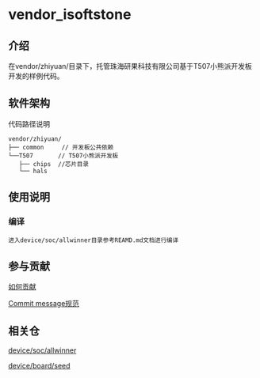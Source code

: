# vendor_isoftstone

## 介绍
在vendor/zhiyuan/目录下，托管珠海研果科技有限公司基于T507小熊派开发板开发的样例代码。

## 软件架构
代码路径说明

```
vendor/zhiyuan/
├── common     // 开发板公共依赖
└──T507       // T507小熊派开发板
   ├── chips  //芯片目录
   └── hals
```

## 使用说明

### 编译

```
进入device/soc/allwinner目录参考REAMD.md文档进行编译
```

## 参与贡献

[如何贡献](https://gitee.com/openharmony/docs/blob/HEAD/zh-cn/contribute/%E5%8F%82%E4%B8%8E%E8%B4%A1%E7%8C%AE.md)

[Commit message规范](https://gitee.com/openharmony/device_qemu/wikis/Commit%20message%E8%A7%84%E8%8C%83)

## 相关仓

[device/soc/allwinner](https://gitee.com/openharmony-sig/device_soc_allwinner)

[device/board/seed](https://gitee.com/openharmony-sig/device_board_seed)

